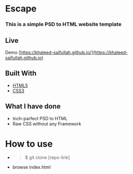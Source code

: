 
# Escape

### This is a simple PSD to HTML website template


## Live
Demo [https://khaleed-saifullah.github.io/](https://khaleed-saifullah.github.io)


## Built With

* [HTML5](https://reactjs.org/)
* [CSS3](https://github.com/ReactTraining/react-router)

## What I have done

* Inch-parfect PSD to HTML
* Raw CSS without any Framework

# How to use
* >$ git clone [repo-link]
* browse index.html




